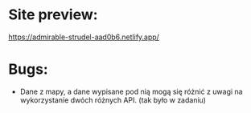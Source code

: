 # Site preview:
https://admirable-strudel-aad0b6.netlify.app/


# Bugs:
- Dane z mapy, a dane wypisane pod nią mogą się różnić z uwagi na wykorzystanie dwóch różnych API. (tak było w zadaniu)